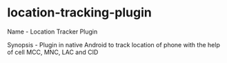 # location-tracking-plugin

Name -
		Location Tracker Plugin

Synopsis -
    Plugin in native Android to track location of phone with the help of cell MCC, MNC, LAC and CID
